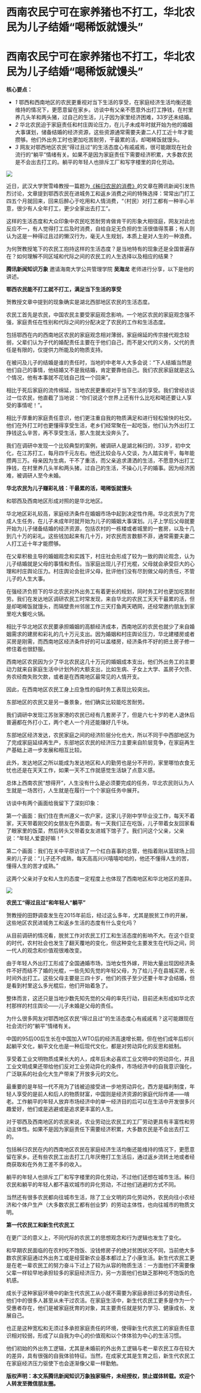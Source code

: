 # 西南农民宁可在家养猪也不打工，华北农民为儿子结婚“喝稀饭就馒头”

# 西南农民宁可在家养猪也不打工，华北农民为儿子结婚“喝稀饭就馒头”

**核心要点：**

  * _1_ 鄂西和西南地区的农民更重视对当下生活的享受，在家庭经济生活均衡还能维持的情况下，更愿意留在家乡。访谈中有父亲不愿意外出打工挣钱，在村里养几头羊和两头猪，过自己的生活，儿子因为家里经济困难，33岁还未结婚。
  * _2_ 华北农民迫于家庭责任和村庄舆论压力，在儿子未成年时就开始为他的婚姻大事谋划，储备结婚的经济资源，这些资源通常需要夫妻二人打工近十年才能攒够。他们外出务工时也更加吃苦耐劳，干最累的活，却喝稀饭就馒头。
  * _3_ 网友对鄂西地区农民“得过且过”的生活态度心有戚戚焉，很可能跟现在社会流行的“躺平”情绪有关。如果不是因为家庭责任下需要经济积累，大多数农民是不会出去打工的。躺平的年轻人也排斥工厂和写字楼里的异化劳动。

![](https://inews.gtimg.com/news_bt/OnItbdcXhtxl3qpJsTRiovBDDNlkoUkVlGnJS9CeFRAoYAA/1000)

近日，武汉大学贺雪峰教授一篇题为[《秭归农民的消费》](https://news.qq.com/rain/a/20231211A07HHT00)的文章在腾讯新闻引发热烈讨论，文章提到鄂西农民在进城务工和返乡消费之间的特殊选择：常常出门打工四五个月就回来，回来后醉心于吃用和人情消费，“（村民）对打工都有一种半心半意，很少有人全年打工，更少全家出去打工”。

这样的生活态度和大众印象中农民吃苦耐劳肯做肯干的形象大相径庭，网友对此也反应不一，有人觉得打工后及时消费，自给自足无负担的生活很值得羡慕；有人则认为这是一种得过且过的懒汉行为，毫无人生规划，本质上是对人生的一种浪费。

为何贺教授笔下的农民工抱持这样的生活态度？是当地特有的现象还是全国普遍存在？如何理解不同区域和代际之间的农民工的人生选择以及相应的结果？

**腾讯新闻知识万象** 邀请海南大学公共管理学院 **吴海龙** 老师进行分享，以下是他的讲述。

**鄂西农民能不打工就不打工，满足当下生活的享受**

贺教授文章中提到的现象确实是湖北西部地区农民的生活态度。

农民工首先是农民，中国农民主要受家庭观念影响，一个地区农民的家庭观念强不强，家庭责任在性别和代际之间的分配决定了农民的工作和生活态度。

包括鄂西在内的西南地区农民的家庭观念相对薄弱，家庭绵延的传宗接代观念较弱，父辈们认为子代的婚配责任主要在于他们自己，而不是父代的义务，父代的责任是有限的，仅提供力所能及的物质支持。

在被问及儿子的结婚是谁的责任时，当地的中老年人大多会说：“下人结婚当然是他们自己的事情，他结婚又不是我结婚，肯定要靠他自己。我们农民家庭就是这么个情况，他有本事就不花钱自己找一个回来”。

相比于死后家庭的流传绵延，当地农民更重视对于当下生活的享受。我们曾经访谈过一位农民，他直截了当地说：“你们说这个世界上还有什么比吃和喝还要让人享受的事情呢！”。

相比于厚重的家庭责任意识，他们更注重自我的物质满足和进行轻松愉快的社交。他们在外打工时也更懂得享受生活，老乡们经常聚在一起吃饭，他们认为外出打工挣钱这么辛苦，再不享受生活，那人生就太没奔头了。

我们在调研中发现一个比较典型的案例，被调研人是湖北秭归的，33岁，初中文化，在江苏打工，每月四千元左右。他还比较会与人交谈，为人踏实肯干，每年能攒两三万。母亲因为生病，干不了重活，而父亲追求潇洒的生活，不愿意外出打工挣钱，在村里养几头羊和两头猪，过自己的生活，不操心儿子的婚事。因为经济困难，被调研人至今未婚。

**华北农民为儿子赚彩礼钱：干最累的活，喝稀饭就馒头**

和鄂西及西南地区形成对照的是华北地区。

华北地区彩礼较高，家庭经济条件在婚姻市场中起到决定性作用。华北农民为了完成人生任务，在儿子未成年时就开始为儿子的婚姻大事谋划。儿子上学后父母就要开始为儿子储备结婚的经济资源，包括农村的一栋楼或者城里的一套房，以及十几到几十万的彩礼。这些钱加起来有几十万，对农民而言数额不菲，通常需要夫妻二人打工近十年才能攒够。

在父辈积极主导的婚姻观念和实践下，村庄社会形成了较为一致的舆论观念，认为儿子结婚就是父母的事情和责任。当家庭出现儿子打光棍，父母就会承受巨大的心理和村庄舆论压力。村庄舆论会批评父母，批评他们没有尽到做父母的责任，不管儿子的人生大事。

在强经济负担下的华北农民对外出务工有着更长的规划，同时务工时也更加吃苦耐劳。我们在发达地区调研农民工时常发现，来自华北的农民工天天干最累的活，但是却喝稀饭就馒头，而隔壁贵州邻居工作三天打鱼两天晒网，还经常邀约朋友到家里吃大餐吃火锅。

相比于华北地区农民要承担婚姻的高额经济成本，西南地区的农民也就少了来自婚姻需求的建房和彩礼的几十万元支出。因为婚姻和村庄舆论压力，华北建楼房或者买房是刚需，而西南地区经济条件好的可以盖楼房，经济条件不好的把土房子修一修住着也很舒服。

西南地区农民因为少了华北农民这几十万元的婚姻成本支出，他们外出务工的主要动力就来自家庭生活中计划外的大额支出，比如生病、子女上大学、盖房子欠债、务农经商失败欠款，或者是在西南地区最常见的人情开支。

因此，在西南地区农民工身上应急性的临时务工表现比较突出。

东部地区的农民又是另一番景象，他们确实比较能吃苦耐劳。

我们调研中发现江苏张家港的农民已经有几套房子了，但是六七十岁的老人退休后普遍都在外打小工，两个老人一个月还能赚好几千块。

东部地区经济发达，农民家庭之间的经济阶层分化也大，所以不同于中西部地区为了完成家庭延续再生产，东部地区农民的经济压力主要来自阶层竞争，在家庭再生产基础上进一步发展和相互比较。

此外，发达地区之所以能成为发达地区和人的勤劳也是分不开的，家里哪怕衣食无忧也还是在天天工作，如果一天不工作就感觉生活缺了点意义感。

总体上西南农民“想得开”，人生没有什么是必须要完成的任务，华北农民则认为人生就是一场苦行，人生就是在履行一个个家庭任务中展开。

访谈中有两个画面给我留下了深刻印象：

第一个画面：我们住在贵州遵义一农户家，这家儿子刚中学毕业没工作，每天不着家，天天带着刚交的女朋友在外面耍。有一天我们正在吃饭，儿子带着女友回家看了眼家里的饭菜，然后转头又带着女友进城下馆子了。我们问这个父亲，父亲说：“年轻人爱耍好嘛！”

第二个画面：我们在关中平原访谈了一个红白喜事的总管，他指着刚从篮球场上回来的儿子说：“儿子还不成熟，每天高高兴兴嘻嘻哈哈的，他还不懂得人生的苦，懂得人生的苦才成熟。”

这两个父亲对子女和人生的态度一定程度上也体现了西南地区和华北地区的差异。

![](https://inews.gtimg.com/news_bt/OcmJBC82QlWdvFjnQsWXL6kynSjun_cz26IaeFFzZWVzQAA/1000)

**农民工“得过且过”和年轻人“躺平”**

贺教授的田野调查发生在2015年前后，经过这么多年，尤其是脱贫工作的开展，这些地区农民进城务工和返乡生活的态度有什么变化吗？

从目前调研的情况看，脱贫工作对农民工打工和生活态度的影响不大。在这个巨变的时代，农村社会也发生了翻天覆地的变化，但这种变化主要发生在代际之间，同一代人的观念和价值观很难改变。

由于年轻人外出打工形成了全国通婚市场，当地女性外嫁，开始大量出现因经济条件不好而结不了婚的光棍，一些先知先觉的年轻父母，为了给儿子在县城买房，长时间外出打工。这些父母主要是三四十岁，他们的孩子至少还要十年才会结婚，但是看到村里这么多光棍后，他们开始着急了。

整体而言，这还只是当地少数先知先觉的父母的率先行动，目前还未形成如华北农村那样的村庄舆论——儿子未婚是父母的责任。

为什么很多网友对鄂西地区农民“得过且过”的生活态度心有戚戚焉？这可能跟现在社会流行的“躺平”情绪有关。

中国的95后00后生长在中国加入WTO后的经济高速增长期，但在他们成年后却兴起躺平文化，躺平文化也是一种后现代文化，都是对劳动异化的反思和抵制。

享受着工业文明物质成果长大的人，成年后未必喜欢工业文明中的劳动异化，并且工业文明成果还带给他们反对工业劳动异化的条件，市场经济中的自我意识强化，广泛联系的社会化大生产带来了开放多元的文化。

最重要的是年轻一代不用为了钱被迫接受进一步地劳动异化，西方是福利制度，年轻人享受的是前人和后人的物质财富，中国则是经济资源的家庭代际传递——啃老。工作躺平的年轻人放弃市场经济中的单一经济目的后可以在生活中开发很多兴趣爱好，他们或是逃避或是追求更丰富的人生。

对于鄂西及西南地区的农民来说，农业劳动比农民工的工厂劳动更具有丰富性和劳动主体性。如果不是因为家庭责任下需要经济积累，大多数农民是不会出去打工的。

包括秭归农民在内的西南地区农民在家庭经济生活均衡还能维持的情况下，更愿意留在家乡。还有些农民工出去打工几年厌倦打工生活后，通过返乡流转土地或者经商获取和在外务工差不多的收入。

躺平的年轻人也排斥工厂和写字楼里的异化劳动，不过他们还想在城市生活。秭归农民和躺平的年轻人都不喜欢城市的异化劳动，不过他们逃避的方式不同。

当然还有很多农民都向往城市生活，除了工业文明的异化劳动外，农民向往小农经济和个体户生产（大多数农民工都有创业梦）的劳动主体性，也向往城市的物质文明。

**第一代农民工和新生代农民工**

在更广泛的意义上，不同代际的农民工的思想观念和行为逻辑也发生了变化。

和早期农民面临的在农村吃不饱饭、没钱修房子的绝对贫困状况不同，当前绝大多数农民家庭通过外出务工或是经营新农业基本都过上了小康生活。新生代农民工更是在老一辈农民工的努力奋斗下过上了较为从容的物质生活：一方面他们不需要像父辈一样较早地承担较多的家庭经济压力，另一方面他们也缺乏那种吃不饱饭的危机感。

成长于这种家庭环境中的新生代农民工从小就不需要为家庭承担过多的劳动责任，他们中的很多人甚至从未干过农活。在家庭生活中，新生代农民工更多是作为一个受惠者存在，他们是被家庭抚育的对象，其主要责任就是努力学习、健康成长、发展自己。

也正是这种宽松和无须过多承担家庭责任的环境，使得新生代农民工的家庭责任意识相对较弱，形成了以自我为中心的价值观和以个体体验为中心的生活习惯。

他们初始的外出务工逻辑，尤其是未婚前的外出务工逻辑与老一辈农民工存在较大的差异，具有很强的自我体验特征。当然，在成家尤其是生育之后，新生代农民工在家庭经济压力驱使下也会逐渐像父辈一样勤勉。

**版权声明：本文系腾讯新闻知识万象独家稿件，未经授权，禁止媒体转载。欢迎个人转发至微信朋友圈。**

